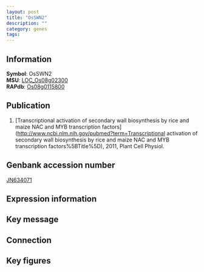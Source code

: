 ```yaml
---
layout: post
title: "OsSWN2"
description: ""
category: genes
tags: 
---
```


## Information
__Symbol__: OsSWN2  
__MSU__: [LOC_Os08g02300](http://rice.plantbiology.msu.edu/cgi-bin/ORF_infopage.cgi?orf=LOC_Os08g02300)  
__RAPdb__: [Os08g0115800](http://rapdb.dna.affrc.go.jp/viewer/gbrowse_details/irgsp1?name=Os08g0115800)  

## Publication
1. [Transcriptional activation of secondary wall biosynthesis by rice and maize NAC and MYB transcription factors](http://www.ncbi.nlm.nih.gov/pubmed?term=Transcriptional activation of secondary wall biosynthesis by rice and maize NAC and MYB transcription factors%5BTitle%5D), 2011, Plant Cell Physiol.

## Genbank accession number
[JN634071](http://www.ncbi.nlm.nih.gov/nuccore/JN634071)  

## Expression information

## Key message

## Connection

## Key figures


